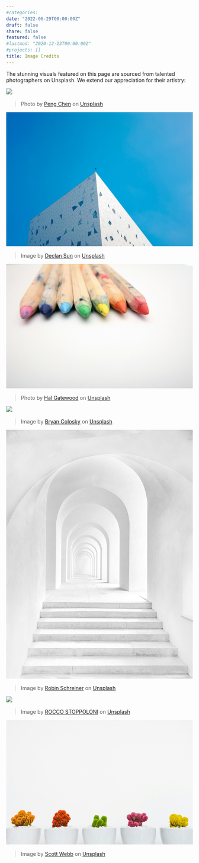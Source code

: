 ```yaml
---
#categories:
date: "2022-06-29T00:00:00Z"
draft: false
share: false
featured: false
#lastmod: "2020-12-13T00:00:00Z"
#projects: []
title: Image Credits
---
```

The stunning visuals featured on this page are sourced from talented photographers on Unsplash. We extend our appreciation for their artistry:

![](Portfolio/assets/media/1peng-chen-qd-dvtbS45Q-unsplash.jpg)

> Photo by [Peng Chen](https://unsplash.com/@austincppc) on [Unsplash](https://unsplash.com/photos/landscape-photo-of-gray-tree-qd-dvtbS45Q)

![](assets/media/2declan-sun-F6M9_IxQBJw-unsplash.jpg)

> Image by [Declan Sun](https://unsplash.com/@declansun) on [Unsplash](https://unsplash.com/photos/a-tall-white-building-with-a-blue-sky-in-the-background-F6M9_IxQBJw)

![](assets/media/3hal-gatewood-aEBksUNzyT4-unsplash.jpg)

> Photo by [Hal Gatewood](https://unsplash.com/@halacious) on [Unsplash](https://unsplash.com/photos/closeup-photo-of-assorted-colored-pencils-aEBksUNzyT4)

![](assets/media/4bryan-colosky-qHajeosTxBU-unsplash.jpg)

> Image by [Bryan Colosky](https://unsplash.com/@bryancolosky) on [Unsplash](https://unsplash.com/photos/a-meshwork-of-concrete-support-beams-on-a-ceiling-qHajeosTxBU)

![](assets/media/5robin-schreiner-7y4858E8PfA-unsplash.jpg)

> Image by [Robin Schreiner](https://unsplash.com/@robin_schreiner) on [Unsplash](https://unsplash.com/photos/white-concrete-building-7y4858E8PfA)

![](assets/media/6rocco-stoppoloni-Q3PpBabk7qw-unsplash.jpg)

> Image by [ROCCO STOPPOLONI](https://unsplash.com/@sstoppo) on [Unsplash](https://unsplash.com/photos/black-coated-wire-under-blue-sky-Q3PpBabk7qw)

![](assets/media/7scott-webb-GQD3Av_9A88-unsplash.jpg)

> Image by [Scott Webb](https://unsplash.com/@scottwebb) on [Unsplash](https://unsplash.com/photos/assorted-colored-cactus-GQD3Av_9A88)